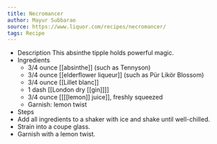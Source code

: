 ```yaml
---
title: Necromancer
author: Mayur Subbarao
source: https://www.liquor.com/recipes/necromancer/
tags: Recipe
---
```


- Description
  This absinthe tipple holds powerful magic.
- Ingredients
	- 3/4 ounce [[absinthe]] (such as Tennyson)
	- 3/4 ounce [[elderflower liqueur]] (such as Pür Likör Blossom)
	- 3/4 ounce [[Lillet blanc]]
	- 1 dash [[London dry [[gin]]]]
	- 3/4 ounce [[[[lemon]] juice]], freshly squeezed
	- Garnish: lemon twist
- Steps
- Add all ingredients to a shaker with ice and shake until well-chilled.
- Strain into a coupe glass.
- Garnish with a lemon twist.